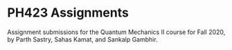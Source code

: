 # PH423 Assignments

Assignment submissions for the Quantum Mechanics II course for Fall 2020, by Parth Sastry, Sahas Kamat, and Sankalp Gambhir.

